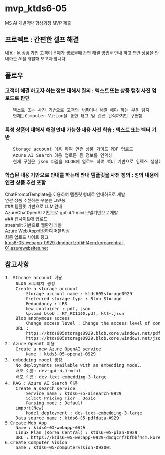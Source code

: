 # mvp_ktds6-05
MS AI 개발역량 향상과정 MVP 제출

## 프로젝트 : 간편한 셀프 해결
내용 : kt 상품 가입 고객이 문제가 생겼을때 간편 해결 방법을 안내 하고 연관 상품을 안내하는 AI을 개발해 보고자 합니다.

## 플로우
### 고객이 해결 하고자 하는 정보 대해서 질의 : 텍스트 또는 상품 캡춰 사진 업로드로 판단
<PRE>
   텍스트 또는 사진 기반으로 고객의 상품이나 해결 해야 하는 부분 탐지
   현재는Computer Vision을 통한 태그 및 캡션 인식까지만 구현함
</PRE>	
### 특정 상품에 대해서 해결 안내 가능한 내용 사전 학습 : 텍스트 또는 벡터 기반
<PRE>
   Storage account 이용 하여 연관 상품 가이드 PDF 업로드
   Azure AI Search 이용 업로든 된 정보를 인덱싱
   현재 구현은 json 파일을 BLOB에 업로드 하여 벡터 기반으로 인덱스 생성하여 안내 하도록 함
</PRE>	
### 학습된 내용 기반으로 안내를 하는데 안내 템플릿을 사전 정의 : 정의 내용에 연관 상품 추천 포함</div>
   <div>ChatPromptTemplate을 이용하여 템플릿 형태로 안내하도로 개발</div>
   <div>연관 상품 추천하는 부분은 고민중</div>
### 템플릿 기반으로 LLM 안내
    <div>AzureChatOpenAI 기반으로 gpt-4.1-mini 모델기반으로 개발</div>
### 웹사이트에 업로드
   <div>streamlit 기반으로 웹환경 개발</div>
   <div>Azure Web App생성하여 퍼블리싱</div>
   <div>최종 업로드 사이트 링크</div>
   <A href="https://ktds6-05-webapp-0929-dmdqcrfzbfbhf4cm.koreacentral-01.azurewebsites.net/" target="_blank">ktds6-05-webapp-0929-dmdqcrfzbfbhf4cm.koreacentral-01.azurewebsites.net</A>

## 참고사항
<PRE font-style="9pt">
1. Storage account 이용
	BLOB 스토리지 생성
	Create a storage account
		Storage account name : ktds605storage0929
		Preferred storage type : Blob Storage
		Redundancy : LRS
		New container : pdf, json
		Upload blob : KT_KI1100.pdf, kttv.json
	Blob anonymous access
		Change access level : Change the access level of container 'pdf'. => container
	URL :
		https://ktds605storage0929.blob.core.windows.net/pdf/KT_MAR4510C.pdf
		https://ktds605storage0929.blob.core.windows.net/json/kttv.json
2. Azure OpenAI 이용
	Create a new Azure OpenAI service
		Name : ktds6-05-openai-0929
3. embedding model 생성
	No deployments available with an embedding model.
	배포 이름: dev-gpt-4.1-mini
	배포 이름: dev-text-embedding-3-large
4. RAG : Azure AI Search 이용
	Create a search service
		Service name : ktds6-05-aisearch-0929
		Select Pricing Tier : Basic
		Parsing mode : Default
	import(New)
		Model deployment : dev-text-embedding-3-large
	Data source name : ktds6-05-pdfdata-0929
5.Create Web App
	Name : ktds6-05-webapp-0929
	Linux Plan (Korea Central) : ktds6-05-plan-0929
	URL : https://ktds6-05-webapp-0929-dmdqcrfzbfbhf4cm.koreacentral-01.azurewebsites.net/
6.Create Computer Vision
	name : ktds6-05-computervision-093001
</PRE>
